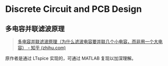 # Discrete Circuit and PCB Design

## 多电容并联滤波原理

> [多电容并联滤波原理（为什么滤波电容要并联几个小电容，而非用一个大电容） - 知乎 (zhihu.com)](https://zhuanlan.zhihu.com/p/597152452)

原作者是通过 LTspice 实现的，可通过 MATLAB 复现以加深理解。
